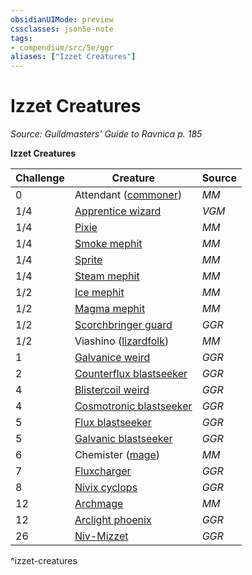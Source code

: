 ```yaml
---
obsidianUIMode: preview
cssclasses: json5e-note
tags:
- compendium/src/5e/ggr
aliases: ["Izzet Creatures"]
---
```

# Izzet Creatures
*Source: Guildmasters' Guide to Ravnica p. 185* 

**Izzet Creatures**

| Challenge | Creature | Source |
|-----------|----------|--------|
| 0 | Attendant ([commoner](2-Mechanics/CLI/bestiary/humanoid/commoner.md)) | *MM* |
| 1/4 | [Apprentice wizard](2-Mechanics/CLI/bestiary/humanoid/apprentice-wizard-mpmm.md) | *VGM* |
| 1/4 | [Pixie](2-Mechanics/CLI/bestiary/fey/pixie.md) | *MM* |
| 1/4 | [Smoke mephit](2-Mechanics/CLI/bestiary/elemental/smoke-mephit.md) | *MM* |
| 1/4 | [Sprite](2-Mechanics/CLI/bestiary/fey/sprite.md) | *MM* |
| 1/4 | [Steam mephit](2-Mechanics/CLI/bestiary/elemental/steam-mephit.md) | *MM* |
| 1/2 | [Ice mephit](2-Mechanics/CLI/bestiary/elemental/ice-mephit.md) | *MM* |
| 1/2 | [Magma mephit](2-Mechanics/CLI/bestiary/elemental/magma-mephit.md) | *MM* |
| 1/2 | [Scorchbringer guard](2-Mechanics/CLI/bestiary/humanoid/scorchbringer-guard-ggr.md) | *GGR* |
| 1/2 | Viashino ([lizardfolk](2-Mechanics/CLI/bestiary/humanoid/lizardfolk.md)) | *MM* |
| 1 | [Galvanice weird](2-Mechanics/CLI/bestiary/elemental/galvanice-weird-ggr.md) | *GGR* |
| 2 | [Counterflux blastseeker](2-Mechanics/CLI/bestiary/humanoid/counterflux-blastseeker-ggr.md) | *GGR* |
| 4 | [Blistercoil weird](2-Mechanics/CLI/bestiary/elemental/blistercoil-weird-ggr.md) | *GGR* |
| 4 | [Cosmotronic blastseeker](2-Mechanics/CLI/bestiary/humanoid/cosmotronic-blastseeker-ggr.md) | *GGR* |
| 5 | [Flux blastseeker](2-Mechanics/CLI/bestiary/humanoid/flux-blastseeker-ggr.md) | *GGR* |
| 5 | [Galvanic blastseeker](2-Mechanics/CLI/bestiary/humanoid/galvanic-blastseeker-ggr.md) | *GGR* |
| 6 | Chemister ([mage](2-Mechanics/CLI/bestiary/humanoid/mage.md)) | *MM* |
| 7 | [Fluxcharger](2-Mechanics/CLI/bestiary/elemental/fluxcharger-ggr.md) | *GGR* |
| 8 | [Nivix cyclops](2-Mechanics/CLI/bestiary/giant/nivix-cyclops-ggr.md) | *GGR* |
| 12 | [Archmage](2-Mechanics/CLI/bestiary/humanoid/archmage.md) | *MM* |
| 12 | [Arclight phoenix](2-Mechanics/CLI/bestiary/elemental/arclight-phoenix-ggr.md) | *GGR* |
| 26 | [Niv-Mizzet](2-Mechanics/CLI/bestiary/npc/niv-mizzet-ggr.md) | *GGR* |
^izzet-creatures